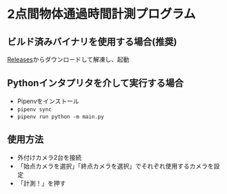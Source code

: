 # 2点間物体通過時間計測プログラム
## ビルド済みバイナリを使用する場合(推奨)
[Releases](https://github.com/TANKYUDO-DOJO/CountTime/releases/latest)からダウンロードして解凍し、起動
## Pythonインタプリタを介して実行する場合
* Pipenvをインストール
* `pipenv sync`
* `pipenv run python -m main.py`
## 使用方法
* 外付けカメラ2台を接続
* 「始点カメラを選択」「終点カメラを選択」でそれぞれ使用するカメラを設定
* 「計測！」を押す
